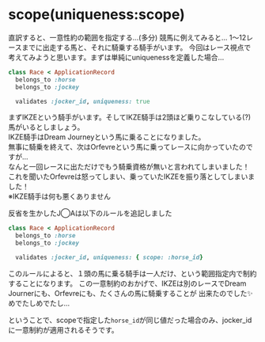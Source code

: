 # scope(uniqueness:scope)
直訳すると、一意性約の範囲を指定する...(多分)
競馬に例えてみると...
1〜12レースまでに出走する馬と、それに騎乗する騎手がいます。
今回はレース視点で考えてみようと思います。まずは単純にuniquenessを定義した場合...
```ruby:app/models/race.rb
class Race < ApplicationRecord
  belongs_to :horse
  belongs_to :jockey

  validates :jocker_id, uniqueness: true
```
まずIKZEという騎手がいます。そしてIKZE騎手は2頭ほど乗りこなしている(?)馬がいるとしましょう。<br>
IKZE騎手はDream Journeyという馬に乗ることになりました。<br>
無事に騎乗を終えて、次はOrfevreという馬に乗ってレースに向かっていたのですが...<br>
なんと一回レースに出ただけでもう騎乗資格が無いと言われてしまいました！<br>
これを聞いたOrfevreは怒ってしまい、乗っていたIKZEを振り落としてしまいました！<br>
※IKZE騎手は何も悪くありません<br>

反省を生かしたJ◯Aは以下のルールを追記しました
```ruby:app/models/race.rb
class Race < ApplicationRecord
  belongs_to :horse
  belongs_to :jockey

  validates :jocker_id, uniqueness: { scope: :horse_id}
```
このルールによると、１頭の馬に乗る騎手は一人だけ、という範囲指定内で制約することになります。
この一意制約のおかげで、IKZEは別のレースでDream Journerにも、Orfevreにも、たくさんの馬に騎乗することが
出来たのでした✨️めでたしめでたし...

ということで、scopeで指定した`horse_id`が同じ値だった場合のみ、jocker_idに一意制約が適用されるそうです。
